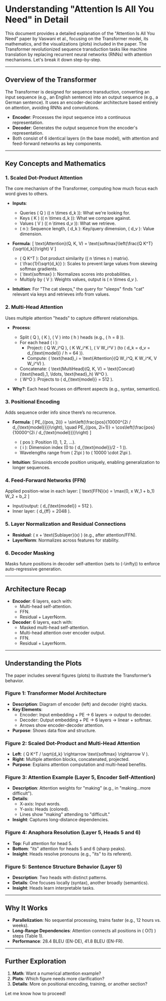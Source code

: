 # Understanding "Attention Is All You Need" in Detail

This document provides a detailed explanation of the "Attention Is All You Need" paper by Vaswani et al., focusing on the Transformer model, its mathematics, and the visualizations (plots) included in the paper. The Transformer revolutionized sequence transduction tasks like machine translation by replacing recurrent neural networks (RNNs) with attention mechanisms. Let's break it down step-by-step.

---

## Overview of the Transformer

The Transformer is designed for sequence transduction, converting an input sequence (e.g., an English sentence) into an output sequence (e.g., a German sentence). It uses an encoder-decoder architecture based entirely on attention, avoiding RNNs and convolutions.

- **Encoder**: Processes the input sequence into a continuous representation.
- **Decoder**: Generates the output sequence from the encoder's representation.
- Both consist of 6 identical layers (in the base model), with attention and feed-forward networks as key components.

---

## Key Concepts and Mathematics

### 1. Scaled Dot-Product Attention

The core mechanism of the Transformer, computing how much focus each word gives to others.

- **Inputs**:
  - Queries \( Q \) (\( n \times d_k \)): What we're looking for.
  - Keys \( K \) (\( n \times d_k \)): What we compare against.
  - Values \( V \) (\( n \times d_v \)): What we retrieve.
  - \( n \): Sequence length, \( d_k \): Key/query dimension, \( d_v \): Value dimension.
- **Formula**:
  \[
  \text{Attention}(Q, K, V) = \text{softmax}\left(\frac{Q K^T}{\sqrt{d_k}}\right) V
  \]
  - \( Q K^T \): Dot product similarity (\( n \times n \) matrix).
  - \( \frac{1}{\sqrt{d_k}} \): Scales to prevent large values from skewing softmax gradients.
  - \( \text{softmax} \): Normalizes scores into probabilities.
  - Multiply by \( V \): Weights values, output is \( n \times d_v \).

- **Intuition**: For "The cat sleeps," the query for "sleeps" finds "cat" relevant via keys and retrieves info from values.

### 2. Multi-Head Attention

Uses multiple attention "heads" to capture different relationships.

- **Process**:
  - Split \( Q \), \( K \), \( V \) into \( h \) heads (e.g., \( h = 8 \)).
  - For each head \( i \):
    - Project: \( Q W_i^Q \), \( K W_i^K \), \( V W_i^V \) (to \( d_k = d_v = d_{\text{model}} / h = 64 \)).
    - Compute: \( \text{head}_i = \text{Attention}(Q W_i^Q, K W_i^K, V W_i^V) \).
  - Concatenate: \( \text{MultiHead}(Q, K, V) = \text{Concat}(\text{head}_1, \ldots, \text{head}_h) W^O \).
  - \( W^O \): Projects to \( d_{\text{model}} = 512 \).

- **Why?**: Each head focuses on different aspects (e.g., syntax, semantics).

### 3. Positional Encoding

Adds sequence order info since there’s no recurrence.

- **Formula**:
  \[
  PE_{(pos, 2i)} = \sin\left(\frac{pos}{10000^{2i / d_{\text{model}}}}\right), \quad PE_{(pos, 2i+1)} = \cos\left(\frac{pos}{10000^{2i / d_{\text{model}}}}\right)
  \]
  - \( pos \): Position (0, 1, 2, …).
  - \( i \): Dimension index (0 to \( d_{\text{model}}/2 - 1 \)).
  - Wavelengths range from \( 2\pi \) to \( 10000 \cdot 2\pi \).

- **Intuition**: Sinusoids encode position uniquely, enabling generalization to longer sequences.

### 4. Feed-Forward Networks (FFN)

Applied position-wise in each layer:
\[
\text{FFN}(x) = \max(0, x W_1 + b_1) W_2 + b_2
\]
- Input/output: \( d_{\text{model}} = 512 \).
- Inner layer: \( d_{ff} = 2048 \).

### 5. Layer Normalization and Residual Connections

- **Residual**: \( x + \text{Sublayer}(x) \) (e.g., after attention/FFN).
- **LayerNorm**: Normalizes across features for stability.

### 6. Decoder Masking

Masks future positions in decoder self-attention (sets to \(-\infty\)) to enforce auto-regressive generation.

---

## Architecture Recap

- **Encoder**: 6 layers, each with:
  - Multi-head self-attention.
  - FFN.
  - Residual + LayerNorm.
- **Decoder**: 6 layers, each with:
  - Masked multi-head self-attention.
  - Multi-head attention over encoder output.
  - FFN.
  - Residual + LayerNorm.

---

## Understanding the Plots

The paper includes several figures (plots) to illustrate the Transformer’s behavior.

### Figure 1: Transformer Model Architecture

- **Description**: Diagram of encoder (left) and decoder (right) stacks.
- **Key Elements**:
  - Encoder: Input embedding + PE → 6 layers → output to decoder.
  - Decoder: Output embedding + PE → 6 layers → linear + softmax.
  - Arrows show encoder-decoder attention.
- **Purpose**: Shows data flow and structure.

### Figure 2: Scaled Dot-Product and Multi-Head Attention

- **Left**: \( Q K^T / \sqrt{d_k} \rightarrow \text{softmax} \rightarrow V \).
- **Right**: Multiple attention blocks, concatenated, projected.
- **Purpose**: Explains attention computation and multi-head benefits.

### Figure 3: Attention Example (Layer 5, Encoder Self-Attention)

- **Description**: Attention weights for "making" (e.g., in "making…more difficult").
- **Details**:
  - X-axis: Input words.
  - Y-axis: Heads (colored).
  - Lines show "making" attending to "difficult."
- **Insight**: Captures long-distance dependencies.

### Figure 4: Anaphora Resolution (Layer 5, Heads 5 and 6)

- **Top**: Full attention for head 5.
- **Bottom**: "its" attention for heads 5 and 6 (sharp peaks).
- **Insight**: Heads resolve pronouns (e.g., "its" to its referent).

### Figure 5: Sentence Structure Behavior (Layer 5)

- **Description**: Two heads with distinct patterns.
- **Details**: One focuses locally (syntax), another broadly (semantics).
- **Insight**: Heads learn interpretable tasks.

---

## Why It Works

- **Parallelization**: No sequential processing, trains faster (e.g., 12 hours vs. weeks).
- **Long-Range Dependencies**: Attention connects all positions in \( O(1) \) steps (Table 1).
- **Performance**: 28.4 BLEU (EN-DE), 41.8 BLEU (EN-FR).

---

## Further Exploration

1. **Math**: Want a numerical attention example?
2. **Plots**: Which figure needs more clarification?
3. **Details**: More on positional encoding, training, or another section?

Let me know how to proceed!